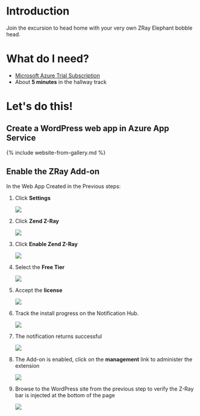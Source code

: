 # Introduction

Join the excursion to head home with your very own ZRay Elephant bobble head.

# What do I need?

* [Microsoft Azure Trial Subscription](http://aka.ms/tryazuretoday)
* About **5 minutes** in the hallway track

# Let's do this!

## Create a WordPress web app in Azure App Service

{% include website-from-gallery.md  %}

## Enable the ZRay Add-on

In the Web App Created in the Previous steps:

1. Click **Settings**

   ![][10]

1. Click **Zend Z-Ray**

   ![][20]

1. Click **Enable Zend Z-Ray**

   ![][30]

1. Select the **Free Tier**
 
   ![][40] 

1. Accept the **license**

   ![][50]

1. Track the install progress on the Notification Hub.

   ![][60]

1. The notification returns successful

   ![][70]

1. The Add-on is enabled, click on the **management** link to administer the extension

   ![][80]

1. Browse to the WordPress site from the previous step to verify the Z-Ray bar is injected at the bottom of the page

   ![][90]

[10]: ./media/Web-App-Settings.png
[20]: ./media/Web-App-Settings-Zend-ZRay.png
[30]: ./media/Zend-ZRay-Enable.png
[40]: ./media/Zend-ZRay-Price-Picker.png
[50]: ./media/Zend-ZRay-License.png
[60]: ./media/Zend-ZRay-Enabling.png
[70]: ./media/Zend-ZRay-Purchased.png
[80]: ./media/Zend-ZRay-Enabled.png
[90]: ./media/Zend-ZRay-Verified.png
